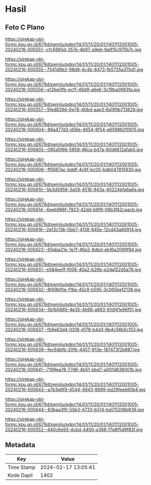 # Hasil

## Foto C Plano

https://sirekap-obj-formc.kpu.go.id/679d/pemilu/pdpr/14/01/11/20/01/1401112001005-20240216-005551--cfc5665d-357e-4b97-a9eb-9a915c975b7c.jpg

https://sirekap-obj-formc.kpu.go.id/679d/pemilu/pdpr/14/01/11/20/01/1401112001005-20240216-005555--7541d9b2-98d8-4c4b-8473-fb5735a37bd1.jpg

https://sirekap-obj-formc.kpu.go.id/679d/pemilu/pdpr/14/01/11/20/01/1401112001005-20240216-005556--e12be0fb-ecf1-49d9-a6e6-3c19ba0983fa.jpg

https://sirekap-obj-formc.kpu.go.id/679d/pemilu/pdpr/14/01/11/20/01/1401112001005-20240216-005557--5fed8394-0e78-40bd-aae3-6a199b713629.jpg

https://sirekap-obj-formc.kpu.go.id/679d/pemilu/pdpr/14/01/11/20/01/1401112001005-20240216-005604--88a477d3-d56e-4654-8f54-e659862f0615.jpg

https://sirekap-obj-formc.kpu.go.id/679d/pemilu/pdpr/14/01/11/20/01/1401112001005-20240216-005605--095a5f66-5859-46ca-b47a-60d6612afab5.jpg

https://sirekap-obj-formc.kpu.go.id/679d/pemilu/pdpr/14/01/11/20/01/1401112001005-20240216-005608--ff5667ac-bddf-4c6f-bc00-bdb047815930.jpg

https://sirekap-obj-formc.kpu.go.id/679d/pemilu/pdpr/14/01/11/20/01/1401112001005-20240216-005610--5b3d5956-3a09-4516-943a-40224bfa6a6e.jpg

https://sirekap-obj-formc.kpu.go.id/679d/pemilu/pdpr/14/01/11/20/01/1401112001005-20240216-005614--6aeb986f-7923-42dd-b6f9-06b3f42caacb.jpg

https://sirekap-obj-formc.kpu.go.id/679d/pemilu/pdpr/14/01/11/20/01/1401112001005-20240216-005616--2e13c13b-0bb7-4138-845e-12cd43a90914.jpg

https://sirekap-obj-formc.kpu.go.id/679d/pemilu/pdpr/14/01/11/20/01/1401112001005-20240216-005623--93aba21e-1e7f-46e2-8dbd-eb16a2099f94.jpg

https://sirekap-obj-formc.kpu.go.id/679d/pemilu/pdpr/14/01/11/20/01/1401112001005-20240216-005631--e584ee1f-f006-40a2-b26b-e2da152d5a78.jpg

https://sirekap-obj-formc.kpu.go.id/679d/pemilu/pdpr/14/01/11/20/01/1401112001005-20240216-005632--8f49bf0e-f16a-45c9-b595-3c065bef2138.jpg

https://sirekap-obj-formc.kpu.go.id/679d/pemilu/pdpr/14/01/11/20/01/1401112001005-20240216-005634--5b1b5885-4e35-4b68-a883-61df41e96f51.jpg

https://sirekap-obj-formc.kpu.go.id/679d/pemilu/pdpr/14/01/11/20/01/1401112001005-20240216-005637--fb9e63d4-0318-4178-b4d3-8b4c56b5c153.jpg

https://sirekap-obj-formc.kpu.go.id/679d/pemilu/pdpr/14/01/11/20/01/1401112001005-20240216-005639--fec6dbfb-20fb-4457-913e-187473f2b887.jpg

https://sirekap-obj-formc.kpu.go.id/679d/pemilu/pdpr/14/01/11/20/01/1401112001005-20240216-005641--7199ea76-77d6-4b51-bbd7-a001d838001b.jpg

https://sirekap-obj-formc.kpu.go.id/679d/pemilu/pdpr/14/01/11/20/01/1401112001005-20240216-005643--a7b3e6f9-4544-4943-8699-bd29feeb60b4.jpg

https://sirekap-obj-formc.kpu.go.id/679d/pemilu/pdpr/14/01/11/20/01/1401112001005-20240216-005644--83baa3f0-55b3-4733-b514-ba175208b838.jpg

https://sirekap-obj-formc.kpu.go.id/679d/pemilu/pdpr/14/01/11/20/01/1401112001005-20240216-005552--440c6e93-4cbd-4400-a398-f7e8f5d9f83f.jpg


## Metadata

| Key        | Value               |
| ---------- | ------------------- |
| Time Stamp | 2024-02-17 13:05:41 |
| Kode Dapil | 1402                |



